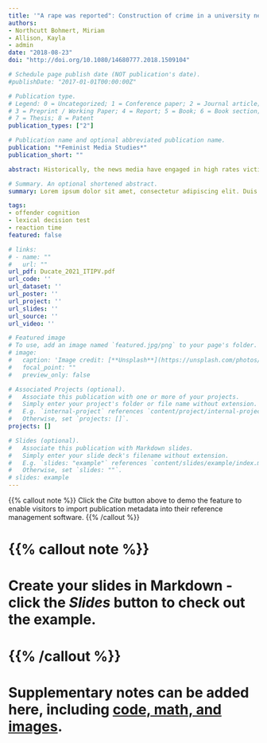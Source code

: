 ```yaml
---
title: '"A rape was reported": Construction of crime in a university newspaper'
authors:
- Northcutt Bohmert, Miriam
- Allison, Kayla
- admin
date: "2018-08-23"
doi: "http://doi.org/10.1080/14680777.2018.1509104"

# Schedule page publish date (NOT publication's date).
#publishDate: "2017-01-01T00:00:00Z"

# Publication type.
# Legend: 0 = Uncategorized; 1 = Conference paper; 2 = Journal article;
# 3 = Preprint / Working Paper; 4 = Report; 5 = Book; 6 = Book section;
# 7 = Thesis; 8 = Patent
publication_types: ["2"]

# Publication name and optional abbreviated publication name.
publication: "*Feminist Media Studies*"
publication_short: ""

abstract: Historically, the news media have engaged in high rates victim blaming in their reporting of sexual assaults. However, in recent years, gains in civil rights and renewed attention to Title IX may mean sexual assault victims are receiving less-biased news coverage. Using a content analysis, we examined the tone and message of all crime stories published in one United States university newspaper from academic year 2015–2016 (n = 99). Comparing attributions of responsibility made to both victims and offenders across several major crime categories (rape, murder, sexual assault, robbery, physical assault, sexual misconduct, and sexual abuse), and consistent with historical trends, we found higher levels of victim blaming in stories on rape and sexual assault than any other crime. We identify rhetorical devices commonly used to discredit the victim and/or absolve the perpetrator. Despite perceived gains achieved by Title IX, news coverage continues to buttress victim blaming culture.

# Summary. An optional shortened abstract.
summary: Lorem ipsum dolor sit amet, consectetur adipiscing elit. Duis posuere tellus ac convallis placerat. Proin tincidunt magna sed ex sollicitudin condimentum.

tags:
- offender cognition
- lexical decision test
- reaction time
featured: false

# links:
# - name: ""
#   url: ""
url_pdf: Ducate_2021_ITIPV.pdf
url_code: ''
url_dataset: ''
url_poster: ''
url_project: ''
url_slides: ''
url_source: ''
url_video: ''

# Featured image
# To use, add an image named `featured.jpg/png` to your page's folder. 
# image:
#   caption: 'Image credit: [**Unsplash**](https://unsplash.com/photos/jdD8gXaTZsc)'
#   focal_point: ""
#   preview_only: false

# Associated Projects (optional).
#   Associate this publication with one or more of your projects.
#   Simply enter your project's folder or file name without extension.
#   E.g. `internal-project` references `content/project/internal-project/index.md`.
#   Otherwise, set `projects: []`.
projects: []

# Slides (optional).
#   Associate this publication with Markdown slides.
#   Simply enter your slide deck's filename without extension.
#   E.g. `slides: "example"` references `content/slides/example/index.md`.
#   Otherwise, set `slides: ""`.
# slides: example
---
```


{{% callout note %}}
Click the *Cite* button above to demo the feature to enable visitors to import publication metadata into their reference management software.
{{% /callout %}}

# {{% callout note %}}
# Create your slides in Markdown - click the *Slides* button to check out the example.
# {{% /callout %}}
# 
# Supplementary notes can be added here, including [code, math, and images](https://wowchemy.com/docs/writing-markdown-latex/).

